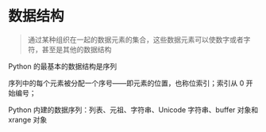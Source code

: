 # 数据结构

> 通过某种组织在一起的数据元素的集合，这些数据元素可以使数字或者字符，甚至是其他的数据结构

Python 的最基本的数据结构是序列

序列中的每个元素被分配一个序号——即元素的位置，也称位索引；索引从 0 开始编号；

Python 内建的数据序列：列表、元祖、字符串、Unicode 字符串、buffer 对象和 xrange 对象

